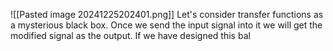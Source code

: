 ![[Pasted image 20241225202401.png]]
Let's consider transfer functions as a mysterious black box. Once we send the input signal into it we will get the modified signal as the output. If we have designed this bal